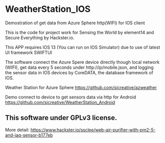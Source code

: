# WeatherStation_IOS
Demostration of get data from Azure Sphere http(WIFI) for IOS client

This is the code for project work for Sensing the World by element14 and Secure Everything by Hackster.io. 

This APP requires IOS 13 (You can run on IOS Simulator) due to use of latest UI framework SWIFTUI


The software connect the Azure Spere device directly though local network (WIFI),
get data every 5 seconds under http://ip/mobile.json, and logging the sensor data in IOS devices by CoreDATA, 
the database framework of IOS. 


Weather Station for Azure Sphere
https://github.com/sicreative/azweather

Demo connect to device to get sensors data via http for Android
https://github.com/sicreative/WeatherStation_Android



## This software under GPLv3 license.

More detail: https://www.hackster.io/ssclee/web-air-purifier-with-pm2-5-and-iaq-sensor-b177eb
